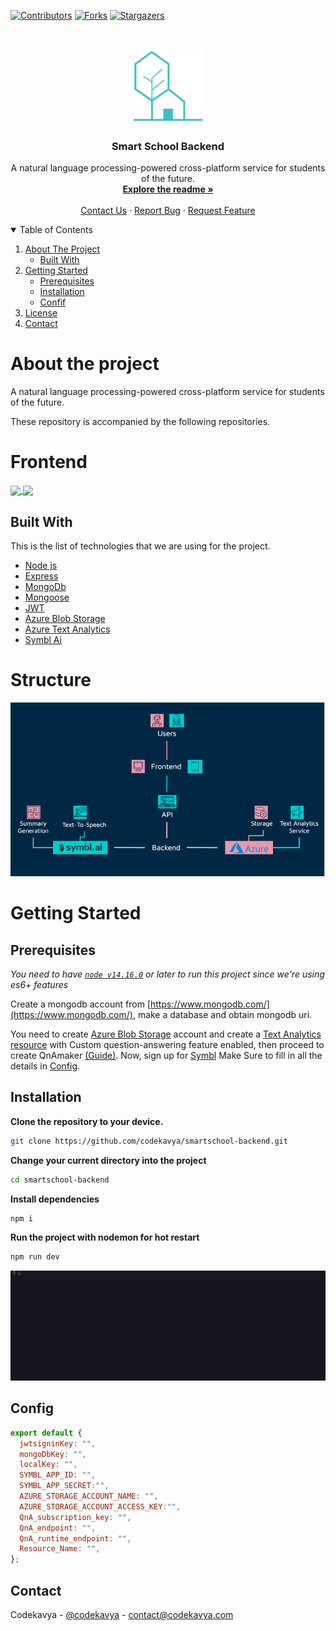 
[![Contributors][contributors-shield]][contributors-url]
[![Forks][forks-shield]][forks-url]
[![Stargazers][stars-shield]][stars-url]

<!-- PROJECT LOGO -->
<br />
<p align="center">
  <a href="https://github.com/codekavya/smartschool-backend">
    <img src="images/logo.png" alt="Logo" width="120" height="120">
  </a>

  <h3 align="center">Smart School Backend</h3>

  <p align="center">
    A natural language processing-powered cross-platform service for students of the future.
    <br />
    <a href="#about-the-project"><strong>Explore the readme »</strong></a>
    <br />
    <br />
    <a href="https://codekavya.com">Contact Us</a>
    ·
    <a href="https://github.com/codekavya/smartschool-backend/issues">Report Bug</a>
    ·
    <a href="https://github.com/codekavya/smartschool-backend/issues">Request Feature</a>
  </p>
</p>

<!-- TABLE OF CONTENTS -->
<details open="open">
  <summary>Table of Contents</summary>
  <ol>
    <li>
      <a href="#about-the-project">About The Project</a>
      <ul>
        <li><a href="#built-with">Built With</a></li>
      </ul>
    </li>
    <li>
      <a href="#getting-started">Getting Started</a>
      <ul>
        <li><a href="#prerequisites">Prerequisites</a></li>
        <li><a href="#installation">Installation</a></li>
        <li><a href="#confif">Confif</a></li>
      </ul>
    </li>
    <li><a href="#license">License</a></li>
    <li><a href="#contact">Contact</a></li>
  </ol>
</details>

# About the project

A natural language processing-powered cross-platform service for students of the future.

These repository is accompanied by the following repositories.
# Frontend

<a href="https://github.com/codekavya/smartschool-frontend">
  <!-- Change the `github-readme-stats.anuraghazra1.vercel.app` to `github-readme-stats.vercel.app`  -->
  <img align="center" src="https://github-readme-stats.anuraghazra1.vercel.app/api/pin/?username=codekavya&repo=smartschool-frontend&theme=material-palenight" />
</a>    
<a href="https://github.com/codekavya/smartschool-mobile">
  <!-- Change the `github-readme-stats.anuraghazra1.vercel.app` to `github-readme-stats.vercel.app`  -->
  <img align="center" src="https://github-readme-stats.anuraghazra1.vercel.app/api/pin/?username=codekavya&repo=smartschool-mobile&theme=material-palenight" />
</a>

## Built With
This is the list of technologies that we are using for the project. 
* [Node js](https://nodejs.org/en/)
* [Express](http://expressjs.com/)
* [MongoDb](https://www.mongodb.com/)
* [Mongoose](https://mongoosejs.com/)
* [JWT](https://jwt.io/)
* [Azure Blob Storage](https://azure.microsoft.com/en-us/services/storage/blobs/)
* [Azure Text Analytics](https://azure.microsoft.com/en-us/services/cognitive-services/text-analytics/)
* [Symbl Ai](https://symbl.ai/)

# Structure
![](images/flow.png)

# Getting Started
## Prerequisites

*You need to have [`node v14.16.0`](https://nodejs.org/en/) or later to run this project since we're using es6+ features*

Create a mongodb account from [https://www.mongodb.com/](https://www.mongodb.com/), make a database and obtain mongodb uri.

You need to create [Azure Blob Storage](https://azure.microsoft.com/en-us/services/storage/blobs/) account and create a [Text Analytics resource](https://azure.microsoft.com/en-us/services/cognitive-services/text-analytics/) with Custom question-answering feature enabled, then proceed to create QnAmaker [(Guide)](https://docs.microsoft.com/en-us/azure/cognitive-services/qnamaker/overview/overview). Now, sign up for [Symbl](https://symbl.ai/)  Make Sure to fill in all the details in [Config](#Config). 


## Installation

**Clone the repository to your device.**
```bash
git clone https://github.com/codekavya/smartschool-backend.git
```
**Change your current directory into the project**
```bash
cd smartschool-backend
```
**Install dependencies**
```bash
npm i
```
**Run the project with nodemon for hot restart**
```bash
npm run dev
```

![](images/Running.gif)

## Config

```js
export default {
  jwtsigninKey: "",
  mongoDbKey: "",
  localKey: "",
  SYMBL_APP_ID: "",
  SYMBL_APP_SECRET:"",
  AZURE_STORAGE_ACCOUNT_NAME: "",
  AZURE_STORAGE_ACCOUNT_ACCESS_KEY:"",
  QnA_subscription_key: "",
  QnA_endpoint: "",
  QnA_runtime_endpoint: "",
  Resource_Name: "",
};

```
<!-- CONTACT -->
## Contact

Codekavya - [@codekavya](https://twitter.com/codekavya) - contact@codekavya.com


[contributors-shield]: https://img.shields.io/github/forks/codekavya/smartschool-backend?style=for-the-badge
[contributors-url]: https://github.com/codekavya/smartschool-backend/graphs/contributors
[forks-shield]: https://img.shields.io/github/forks/codekavya/smartschool-backend?style=for-the-badge
[forks-url]: https://github.com/codekavya/smartschool-backend/network/members
[stars-shield]: https://img.shields.io/github/stars/codekavya/smartschool-backend?style=for-the-badge
[stars-url]: https://github.com/codekavya/smartschool-backend/stargazers